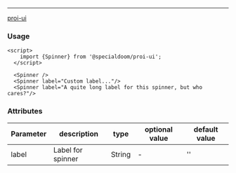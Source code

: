---
[proi-ui](https://github.com/specialdoom/proi-ui)
### Usage
```sveltehtml
<script>
    import {Spinner} from '@specialdoom/proi-ui';
  </script>

  <Spinner />
  <Spinner label="Custom label..."/>
  <Spinner label="A quite long label for this spinner, but who cares?"/>
```
### Attributes
| Parameter | description       | type   | optional value | default value |
| --------- | ----------------- | ------ | -------------- | ------------- |
| label     | Label for spinner | String | -              | ''            |